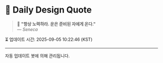 
# 📘 Daily Design Quote

> 💬 **"항상 노력하라. 운은 준비된 자에게 온다."**  
> — *Seneca*

⏳ 업데이트 시간: 2025-09-05 10:22:46 (KST)

---

자동 업데이트 봇에 의해 관리됩니다.
